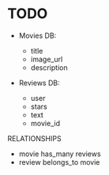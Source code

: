 # TODO

- Movies DB:
    - title
    - image_url
    - description

- Reviews DB:
    - user
    - stars
    - text
    - movie_id

RELATIONSHIPS
- movie has_many reviews
- review belongs_to movie
